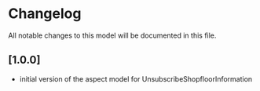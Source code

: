 # Changelog

All notable changes to this model will be documented in this file.

## [1.0.0]

- initial version of the aspect model for UnsubscribeShopfloorInformation